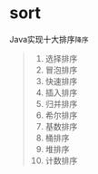 # sort
Java实现十大排序`降序`
> 1. 选择排序
> 2. 冒泡排序
> 3. 快速排序
> 4. 插入排序
> 5. 归并排序
> 6. 希尔排序
> 7. 基数排序
> 8. 桶排序
> 9. 堆排序
> 10. 计数排序
